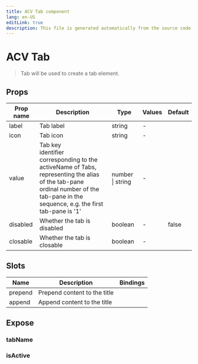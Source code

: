 ```yaml
---
title: ACV Tab component
lang: en-US
editLink: true
description: This file is generated automatically from the source code. Changes made here will be lost.
---
```


# ACV Tab

> Tab will be used to create a tab element.

<!--@include: ./tab.doc.md-->

## Props

| Prop name | Description                                                                                                                                                                               | Type             | Values | Default |
| --------- | ----------------------------------------------------------------------------------------------------------------------------------------------------------------------------------------- | ---------------- | ------ | ------- |
| label     | Tab label                                                                                                                                                                                 | string           | -      |         |
| icon      | Tab icon                                                                                                                                                                                  | string           | -      |         |
| value     | Tab key<br/>identifier corresponding to the activeName of Tabs, representing the alias of the tab-pane<br/>ordinal number of the tab-pane in the sequence, e.g. the first tab-pane is '1' | number \| string | -      |         |
| disabled  | Whether the tab is disabled                                                                                                                                                               | boolean          | -      | false   |
| closable  | Whether the tab is closable                                                                                                                                                               | boolean          | -      |         |

## Slots

| Name    | Description                  | Bindings |
| ------- | ---------------------------- | -------- |
| prepend | Prepend content to the title |          |
| append  | Append content to the title  |          |

## Expose

### tabName

>

### isActive

>
